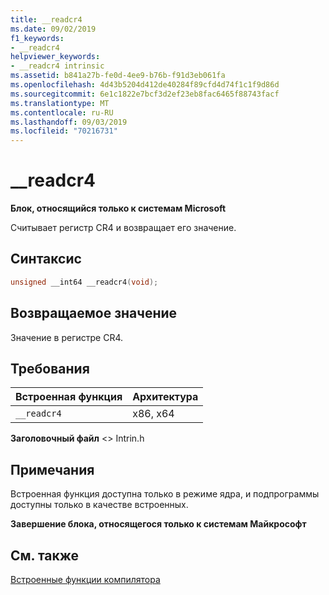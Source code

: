 ```yaml
---
title: __readcr4
ms.date: 09/02/2019
f1_keywords:
- __readcr4
helpviewer_keywords:
- __readcr4 intrinsic
ms.assetid: b841a27b-fe0d-4ee9-b76b-f91d3eb061fa
ms.openlocfilehash: 4d43b5204d412de40284f89cfd4d74f1c1f9d86d
ms.sourcegitcommit: 6e1c1822e7bcf3d2ef23eb8fac6465f88743facf
ms.translationtype: MT
ms.contentlocale: ru-RU
ms.lasthandoff: 09/03/2019
ms.locfileid: "70216731"
---
```

# <a name="__readcr4"></a>__readcr4

**Блок, относящийся только к системам Microsoft**

Считывает регистр CR4 и возвращает его значение.

## <a name="syntax"></a>Синтаксис

```C
unsigned __int64 __readcr4(void);
```

## <a name="return-value"></a>Возвращаемое значение

Значение в регистре CR4.

## <a name="requirements"></a>Требования

|Встроенная функция|Архитектура|
|---------------|------------------|
|`__readcr4`|x86, x64|

**Заголовочный файл** \<> Intrin.h

## <a name="remarks"></a>Примечания

Встроенная функция доступна только в режиме ядра, и подпрограммы доступны только в качестве встроенных.

**Завершение блока, относящегося только к системам Майкрософт**

## <a name="see-also"></a>См. также

[Встроенные функции компилятора](../intrinsics/compiler-intrinsics.md)
